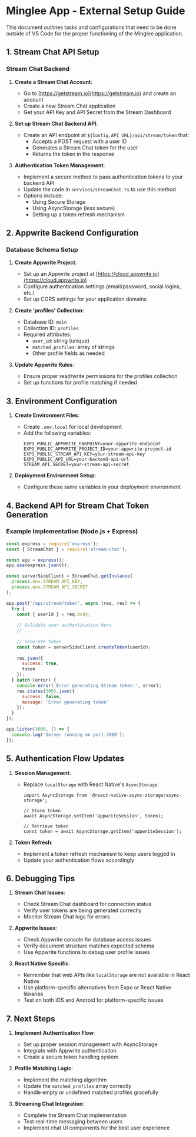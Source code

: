 # Minglee App - External Setup Guide

This document outlines tasks and configurations that need to be done outside of VS Code for the proper functioning of the Minglee application.

## 1. Stream Chat API Setup

### Stream Chat Backend

1. **Create a Stream Chat Account**:
   - Go to [https://getstream.io](https://getstream.io) and create an account
   - Create a new Stream Chat application
   - Get your API Key and API Secret from the Stream Dashboard

2. **Set up Stream Chat Backend API**:
   - Create an API endpoint at `${Config.API_URL}/api/stream/token` that:
     - Accepts a POST request with a user ID
     - Generates a Stream Chat token for the user
     - Returns the token in the response

3. **Authentication Token Management**:
   - Implement a secure method to pass authentication tokens to your backend API
   - Update the code in `services/streamChat.ts` to use this method
   - Options include:
     - Using Secure Storage
     - Using AsyncStorage (less secure)
     - Setting up a token refresh mechanism

## 2. Appwrite Backend Configuration

### Database Schema Setup

1. **Create Appwrite Project**:
   - Set up an Appwrite project at [https://cloud.appwrite.io](https://cloud.appwrite.io)
   - Configure authentication settings (email/password, social logins, etc.)
   - Set up CORS settings for your application domains

2. **Create 'profiles' Collection**:
   - Database ID: `main`
   - Collection ID: `profiles`
   - Required attributes:
     - `user_id`: string (unique)
     - `matched_profiles`: array of strings
     - Other profile fields as needed

3. **Update Appwrite Rules**:
   - Ensure proper read/write permissions for the profiles collection
   - Set up functions for profile matching if needed

## 3. Environment Configuration

1. **Create Environment Files**:
   - Create `.env.local` for local development
   - Add the following variables:
     ```
     EXPO_PUBLIC_APPWRITE_ENDPOINT=your-appwrite-endpoint
     EXPO_PUBLIC_APPWRITE_PROJECT_ID=your-appwrite-project-id
     EXPO_PUBLIC_STREAM_API_KEY=your-stream-api-key
     EXPO_PUBLIC_API_URL=your-backend-api-url
     STREAM_API_SECRET=your-stream-api-secret
     ```

2. **Deployment Environment Setup**:
   - Configure these same variables in your deployment environment

## 4. Backend API for Stream Chat Token Generation

### Example Implementation (Node.js + Express)

```javascript
const express = require('express');
const { StreamChat } = require('stream-chat');

const app = express();
app.use(express.json());

const serverSideClient = StreamChat.getInstance(
  process.env.STREAM_API_KEY,
  process.env.STREAM_API_SECRET
);

app.post('/api/stream/token', async (req, res) => {
  try {
    const { userId } = req.body;
    
    // Validate user authentication here
    // ...
    
    // Generate token
    const token = serverSideClient.createToken(userId);
    
    res.json({ 
      success: true, 
      token 
    });
  } catch (error) {
    console.error('Error generating Stream token:', error);
    res.status(500).json({ 
      success: false, 
      message: 'Error generating token' 
    });
  }
});

app.listen(3000, () => {
  console.log('Server running on port 3000');
});
```

## 5. Authentication Flow Updates

1. **Session Management**:
   - Replace `localStorage` with React Native's `AsyncStorage`:
     ```
     import AsyncStorage from '@react-native-async-storage/async-storage';
     
     // Store token
     await AsyncStorage.setItem('appwriteSession', token);
     
     // Retrieve token
     const token = await AsyncStorage.getItem('appwriteSession');
     ```

2. **Token Refresh**:
   - Implement a token refresh mechanism to keep users logged in
   - Update your authentication flows accordingly

## 6. Debugging Tips

1. **Stream Chat Issues**:
   - Check Stream Chat dashboard for connection status
   - Verify user tokens are being generated correctly
   - Monitor Stream Chat logs for errors

2. **Appwrite Issues**:
   - Check Appwrite console for database access issues
   - Verify document structure matches expected schema
   - Use Appwrite functions to debug user profile issues

3. **React Native Specific**:
   - Remember that web APIs like `localStorage` are not available in React Native
   - Use platform-specific alternatives from Expo or React Native libraries
   - Test on both iOS and Android for platform-specific issues

## 7. Next Steps

1. **Implement Authentication Flow**:
   - Set up proper session management with AsyncStorage
   - Integrate with Appwrite authentication
   - Create a secure token handling system

2. **Profile Matching Logic**:
   - Implement the matching algorithm
   - Update the `matched_profiles` array correctly
   - Handle empty or undefined matched profiles gracefully

3. **Streaming Chat Integration**:
   - Complete the Stream Chat implementation
   - Test real-time messaging between users
   - Implement chat UI components for the best user experience
